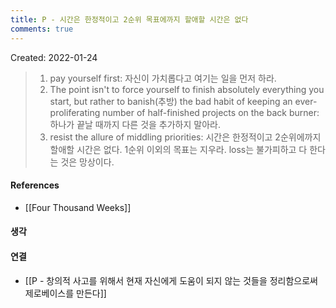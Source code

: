 ```yaml
---
title: P - 시간은 한정적이고 2순위 목표에까지 할애할 시간은 없다
comments: true
---
```


Created: 2022-01-24

>1. pay yourself first: 자신이 가치롭다고 여기는 일을 먼저 하라. 
>2. The point isn't to force yourself to finish absolutely everything you start, but rather to banish(추방) the bad habit of keeping an ever-proliferating number of half-finished projects on the back burner: 하나가 끝날 때까지 다른 것을 추가하지 말아라. 
>3. resist the allure of middling priorities: 시간은 한정적이고 2순위에까지 할애할 시간은 없다. 1순위 이외의 목표는 지우라. loss는 불가피하고 다 한다는 것은 망상이다. 

#### References
- [[Four Thousand Weeks]]

#### 생각

#### 연결
- [[P - 창의적 사고를 위해서 현재 자신에게 도움이 되지 않는 것들을 정리함으로써 제로베이스를 만든다]]